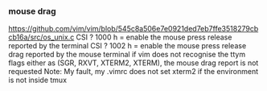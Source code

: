 ### mouse drag
https://github.com/vim/vim/blob/545c8a506e7e0921ded7eb7ffe3518279cbcb16a/src/os_unix.c
CSI ? 1000 h = enable the mouse press release reported by the terminal
CSI ? 1002 h = enable the mouse press release drag reported by the mouse terminal
if vim does not recognise the ttym flags either as (SGR, RXVT, XTERM2, XTERM), the mouse drag report is not requested
Note: My fault, my .vimrc does not set xterm2 if the environment is not inside tmux
